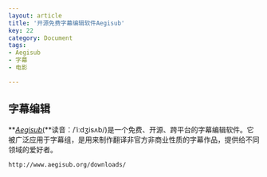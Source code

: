 ```yaml
---
layout: article
title: '开源免费字幕编辑软件Aegisub'
key: 22
category: Document
tags:
- Aegisub
- 字幕
- 电影

---
```


## 字幕编辑

**[*Aegisub*(](http://www.aegisub.org/downloads/)**读音：/ˈiːdʒisʌb/)是一个免费、开源、跨平台的字幕编辑软件。它被广泛应用于字幕组，是用来制作翻译非官方非商业性质的字幕作品，提供给不同领域的爱好者。 

```
http://www.aegisub.org/downloads/
```

